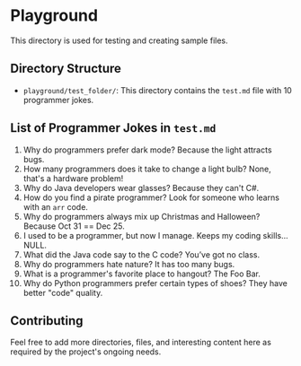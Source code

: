 # Playground

This directory is used for testing and creating sample files.

## Directory Structure

- `playground/test_folder/`:
  This directory contains the `test.md` file with 10 programmer jokes.

## List of Programmer Jokes in `test.md`

1. Why do programmers prefer dark mode? Because the light attracts bugs.
2. How many programmers does it take to change a light bulb? None, that's a hardware problem!
3. Why do Java developers wear glasses? Because they can't C#.
4. How do you find a pirate programmer? Look for someone who learns with an `arr` code.
5. Why do programmers always mix up Christmas and Halloween? Because Oct 31 == Dec 25.
6. I used to be a programmer, but now I manage. Keeps my coding skills... NULL.
7. What did the Java code say to the C code? You’ve got no class.
8. Why do programmers hate nature? It has too many bugs.
9. What is a programmer's favorite place to hangout? The Foo Bar.
10. Why do Python programmers prefer certain types of shoes? They have better "code" quality.

## Contributing

Feel free to add more directories, files, and interesting content here as required by the project's ongoing needs.